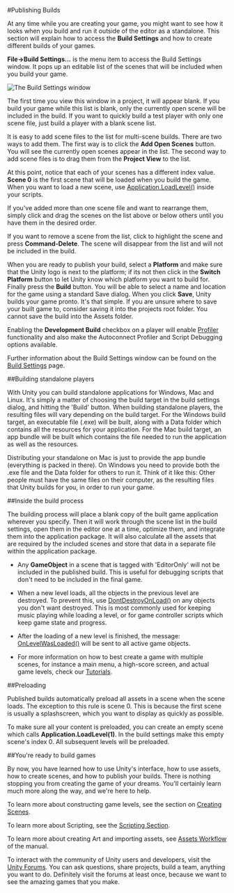 #Publishing Builds

At any time while you are creating your game, you might want to see how it looks when you build and run it outside of the editor as a standalone. This section will explain how to access the __Build Settings__ and how to create different builds of your games.

__File-&gt;Build Settings...__ is the menu item to access the Build Settings window. It pops up an editable list of the scenes that will be included when you build your game.

![The Build Settings window](../uploads/Main/BuildSettings.png) 

The first time you view this window in a project, it will appear blank. If you build your game while this list is blank, only the currently open scene will be included in the build. If you want to quickly build a test player with only one scene file, just build a player with a blank scene list.

It is easy to add scene files to the list for multi-scene builds. There are two ways to add them. The first way is to click the __Add Open Scenes__ button. You will see the currently open scenes appear in the list. The second way to add scene files is to drag them from the __Project View__ to the list.

At this point, notice that each of your scenes has a different index value. __Scene 0__ is the first scene that will be loaded when you build the game. When you want to load a new scene, use [Application.LoadLevel()](ScriptRef:Application.LoadLevel.html) inside your scripts.

If you've added more than one scene file and want to rearrange them, simply click and drag the scenes on the list above or below others until you have them in the desired order.

If you want to remove a scene from the list, click to highlight the scene and press __Command-Delete__. The scene will disappear from the list and will not be included in the build.

When you are ready to publish your build, select a __Platform__ and make sure that the Unity logo is next to the platform; if its not then click in the __Switch Platform__ button to let Unity know which platform you want to build for. Finally press the __Build__ button. You will be able to select a name and location for the game using a standard Save dialog. When you click __Save__, Unity builds your game pronto. It's that simple. If you are unsure where to save your built game to, consider saving it into the projects root folder. You cannot save the build into the Assets folder.

Enabling the __Development Build__ checkbox on a player will enable [Profiler](ScriptRef:Profiling.Profiler.html) functionality and also make the Autoconnect Profiler and Script Debugging options available.

Further information about the Build Settings window can be found on the [Build Settings](BuildSettings) page.


##Building standalone players

With Unity you can build standalone applications for Windows, Mac and Linux. It's simply a matter of choosing the build target in the build settings dialog, and hitting the 'Build' button.
When building standalone players, the resulting files will vary depending on the build target. For the Windows build target, an executable file (.exe) will be built, along with a Data folder which contains all the resources for your application. For the Mac build target, an app bundle will be built which contains the file needed to run the application as well as the resources.

Distributing your standalone on Mac is just to provide the app bundle (everything is packed in there). On Windows you need to provide both the .exe file and the Data folder for others to run it. Think of it like this: Other people must have the same files on their computer, as the resulting files that Unity builds for you, in order to run your game.


##Inside the build process

The building process will place a blank copy of the built game application wherever you specify. Then it will work through the scene list in the build settings, open them in the editor one at a time, optimize them, and integrate them into the application package. It will also calculate all the assets that are required by the included scenes and store that data in a separate file within the application package.


* Any __GameObject__ in a scene that is tagged with 'EditorOnly' will not be included in the published build. This is useful for debugging scripts that don't need to be included in the final game.


* When a new level loads, all the objects in the previous level are destroyed. To prevent this, use [DontDestroyOnLoad()](ScriptRef:Object.DontDestroyOnLoad.html) on any objects you don't want destroyed. This is most commonly used for keeping music playing while loading a level, or for game controller scripts which keep game state and progress.


* After the loading of a new level is finished, the message: [OnLevelWasLoaded()](ScriptRef:MonoBehaviour.OnLevelWasLoaded.html) will be sent to all active game objects.
* For more information on how to best create a game with multiple scenes, for instance a main menu, a high-score screen, and actual game levels, check our [Tutorials](http://unity3d.com/learn/tutorials/modules).


##Preloading

Published builds automatically preload all assets in a scene when the scene loads. The exception to this rule is scene 0. This is because the first scene is usually a splashscreen, which you want to display as quickly as possible.

To make sure all your content is preloaded, you can create an empty scene which calls __Application.LoadLevel(1)__. In the build settings make this empty scene's index 0. All subsequent levels will be preloaded.


##You're ready to build games

By now, you have learned how to use Unity's interface, how to use assets, how to create scenes, and how to publish your builds. There is nothing stopping you from creating the game of your dreams. You'll certainly learn much more along the way, and we're here to help.

To learn more about constructing game levels, see the section on [Creating Scenes](CreatingScenes).

To learn more about Scripting, see the [Scripting Section](ScriptingSection).

To learn more about creating Art and importing assets, see [Assets Workflow](AssetWorkflow) of the manual.

To interact with the community of Unity users and developers, visit the [Unity Forums](http://forum.unity3d.com). You can ask questions, share projects, build a team, anything you want to do. Definitely visit the forums at least once, because we want to see the amazing games that you make.

